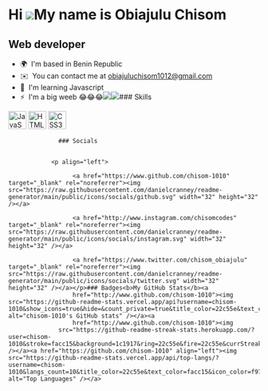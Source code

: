 Hi ![](https://user-images.githubusercontent.com/18350557/176309783-0785949b-9127-417c-8b55-ab5a4333674e.gif)My name is Obiajulu Chisom
=======================================================================================================================================

Web developer
-------------

*   🌍  I'm based in Benin Republic
*   ✉️  You can contact me at [obiajuluchisom1012@gmail.com](mailto:obiajuluchisom1012@gmail.com)
*   🧠  I'm learning Javascript
*   ⚡  I'm a big weeb 😂😂😂<a href="https://www.github.com/chisom-1010" target="_blank" rel="noreferrer"><img
                  src="https://img.shields.io/github/followers/chisom-1010?logo=github&style=for-the-badge&color=f97316&labelColor=1c1917" /></a><a href="https://www.twitter.com/chisom_obiajulu" target="_blank" rel="noreferrer"><img
                  src="https://img.shields.io/twitter/follow/chisom_obiajulu?logo=twitter&style=for-the-badge&color=f97316&labelColor=1c1917"
                /></a>### Skills 
<p align="left">
<a href="https://developer.mozilla.org/en-US/docs/Web/JavaScript" target="_blank" rel="noreferrer"><img src="https://raw.githubusercontent.com/danielcranney/readme-generator/main/public/icons/skills/javascript-colored.svg" width="36" height="36" alt="JavaScript" /></a>
<a href="https://developer.mozilla.org/en-US/docs/Glossary/HTML5" target="_blank" rel="noreferrer"><img src="https://raw.githubusercontent.com/danielcranney/readme-generator/main/public/icons/skills/html5-colored.svg" width="36" height="36" alt="HTML5" /></a>
<a href="https://www.w3.org/TR/CSS/#css" target="_blank" rel="noreferrer"><img src="https://raw.githubusercontent.com/danielcranney/readme-generator/main/public/icons/skills/css3-colored.svg" width="36" height="36" alt="CSS3" /></a>
</p>
                    
                  ### Socials
                  
                  
                <p align="left">
                          
                      <a href="https://www.github.com/chisom-1010" target="_blank" rel="noreferrer"><img src="https://raw.githubusercontent.com/danielcranney/readme-generator/main/public/icons/socials/github.svg" width="32" height="32" /></a>
                          
                      <a href="http://www.instagram.com/chisomcodes" target="_blank" rel="noreferrer"><img src="https://raw.githubusercontent.com/danielcranney/readme-generator/main/public/icons/socials/instagram.svg" width="32" height="32" /></a>
                          
                      <a href="https://www.twitter.com/chisom_obiajulu" target="_blank" rel="noreferrer"><img src="https://raw.githubusercontent.com/danielcranney/readme-generator/main/public/icons/socials/twitter.svg" width="32" height="32" /></a></p>### Badges<b>My GitHub Stats</b><a
                      href="http://www.github.com/chisom-1010"><img src="https://github-readme-stats.vercel.app/api?username=chisom-1010&show_icons=true&hide=&count_private=true&title_color=22c55e&text_color=facc15&icon_color=f97316&bg_color=1c1917&hide_border=true&show_icons=true" alt="chisom-1010's GitHub stats" /></a><a
                      href="http://www.github.com/chisom-1010"><img
                  src="https://github-readme-streak-stats.herokuapp.com/?user=chisom-1010&stroke=facc15&background=1c1917&ring=22c55e&fire=22c55e&currStreakNum=facc15&currStreakLabel=22c55e&sideNums=facc15&sideLabels=facc15&dates=facc15&hide_border=true" /></a><a href="https://github.com/chisom-1010" align="left"><img src="https://github-readme-stats.vercel.app/api/top-langs/?username=chisom-1010&langs_count=10&title_color=22c55e&text_color=facc15&icon_color=f97316&bg_color=1c1917&hide_border=true&locale=en&custom_title=Top%20%Languages" alt="Top Languages" /></a>
